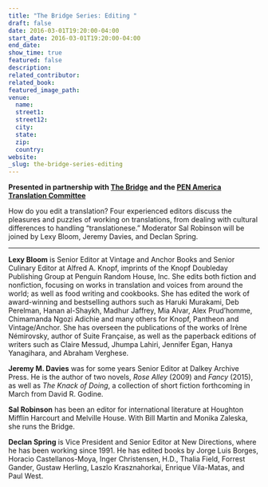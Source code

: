 ```yaml
---
title: "The Bridge Series: Editing "
draft: false
date: 2016-03-01T19:20:00-04:00
start_date: 2016-03-01T19:20:00-04:00
end_date:
show_time: true
featured: false
description:
related_contributor:
related_book:
featured_image_path:
venue:
  name:
  street1:
  street12:
  city:
  state:
  zip:
  country:
website:
_slug: the-bridge-series-editing
---
```


**Presented in partnership with [The Bridge](http://thebridgeseries.org/) and the [PEN America Translation Committee](http://www.pen.org/translation)**

How do you edit a translation? Four experienced editors discuss the pleasures and puzzles of working on translations, from dealing with cultural differences to handling “translationese.” Moderator Sal Robinson will be joined by Lexy Bloom, Jeremy Davies, and Declan Spring.

* * *

**Lexy Bloom** is Senior Editor at Vintage and Anchor Books and Senior Culinary Editor at Alfred A. Knopf, imprints of the Knopf Doubleday Publishing Group at Penguin Random House, Inc. She edits both fiction and nonfiction, focusing on works in translation and voices from around the world; as well as food writing and cookbooks. She has edited the work of award-winning and bestselling authors such as Haruki Murakami, Deb Perelman, Hanan al-Shaykh, Madhur Jaffrey, Mia Alvar, Alex Prud’homme, Chimamanda Ngozi Adichie and many others for Knopf, Pantheon and Vintage/Anchor. She has overseen the publications of the works of Irène Némirovsky, author of Suite Française, as well as the paperback editions of writers such as Claire Messud, Jhumpa Lahiri, Jennifer Egan, Hanya Yanagihara, and Abraham Verghese.

**Jeremy M. Davies** was for some years Senior Editor at Dalkey Archive Press. He is the author of two novels, _Rose Alley_ (2009) and _Fancy_ (2015), as well as _The Knack of Doing_, a collection of short fiction forthcoming in March from David R. Godine.

**Sal Robinson** has been an editor for international literature at Houghton Mifflin Harcourt and Melville House. With Bill Martin and Monika Zaleska, she runs the Bridge.

**Declan Spring** is Vice President and Senior Editor at New Directions, where he has been working since 1991. He has edited books by Jorge Luis Borges, Horacio Castellanos-Moya, Inger Christensen, H.D., Thalia Field, Forrest Gander, Gustaw Herling, Laszlo Krasznahorkai, Enrique Vila-Matas, and Paul West.

